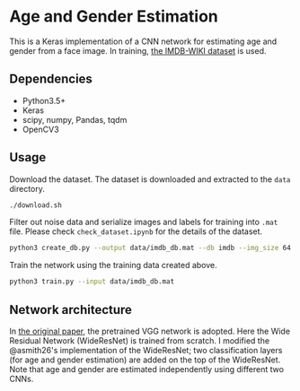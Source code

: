 # Age and Gender Estimation
This is a Keras implementation of a CNN network for estimating age and gender from a face image.
In training, [the IMDB-WIKI dataset](https://data.vision.ee.ethz.ch/cvl/rrothe/imdb-wiki/) is used.

## Dependencies
- Python3.5+
- Keras
- scipy, numpy, Pandas, tqdm
- OpenCV3

## Usage

Download the dataset. The dataset is downloaded and extracted to the `data` directory.

```sh
./download.sh
```

Filter out noise data and serialize images and labels for training into `.mat` file.
Please check `check_dataset.ipynb` for the details of the dataset.
```sh
python3 create_db.py --output data/imdb_db.mat --db imdb --img_size 64
```

Train the network using the training data created above.

```sh
python3 train.py --input data/imdb_db.mat
```

## Network architecture
In [the original paper](https://www.vision.ee.ethz.ch/en/publications/papers/articles/eth_biwi_01299.pdf), the pretrained VGG network is adopted.
Here the Wide Residual Network (WideResNet) is trained from scratch.
I modified the @asmith26's implementation of the WideResNet; two classification layers (for age and gender estimation) are added on the top of the WideResNet.
Note that age and gender are estimated independently using different two CNNs.

